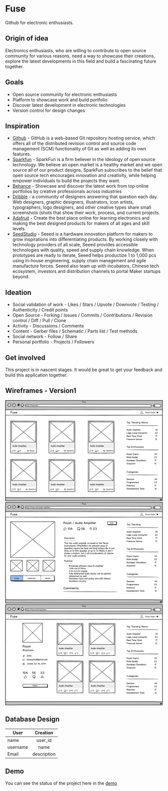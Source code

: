Fuse
====
Github for electronic enthusiasts.


Origin of idea
--------------
Electronics enthusiasts, who are willing to contribute to open source community for various reasons, need a way to showcase their creations, explore the latest developments in this field and build a fascinating future together.


Goals
-----
  * Open source community for electronic enthusiasts
  * Platform to showcase work and build portfolio
  * Discover latest development in electronic technologies
  * Version control for design changes


Inspiration
------------
  * [Github](https://github.com/) - GitHub is a web-based Git repository hosting service, which offers all of the distributed revision control and source code management (SCM) functionality of Git as well as adding its own features.
  * [Sparkfun](https://www.sparkfun.com/) - SparkFun is a firm believer in the ideology of open source technology. We believe an open market is a healthy market and we open source all of our product designs. SparkFun subscribes to the belief that open source tech encourages innovation and creativity, while helping empower individuals to build the projects they want.
  * [Behance](https://www.behance.net/) - Showcase and discover the latest work from top online portfolios by creative professionals across industries
  * [Dribble](https://dribbble.com/) - a community of designers answering that question each day. Web designers, graphic designers, illustrators, icon artists, typographers, logo designers, and other creative types share small screenshots (shots that show their work, process, and current projects.
  * [Adafruit](https://www.adafruit.com/) - Create the best place online for learning electronics and making the best designed products for makers of all ages and skill levels.
  * [SeedStudio](https://www.seeedstudio.com/) - Seeed is a hardware innovation platform for makers to grow inspirations into differentiating products. By working closely with technology providers of all scale, Seeed provides accessible technologies with quality, speed and supply chain knowledge. When prototypes are ready to iterate, Seeed helps productize 1 to 1,000 pcs using in-house engineering, supply chain management and agile manufacture forces. Seeed also team up with incubators, Chinese tech ecosystem, investors and distribution channels to portal Maker startups beyond.


Ideation
--------
  * Social validation of work - Likes / Stars / Upvote / Downvote / Testing / Authenticity / Credit points
  * Open Source - Forking / Issues / Commits / Contributions / Revision control / Diff / Pull / Clone
  * Activity - Discussions / Comments
  * Content - Gerber files / Schematic / Parts list / Test methods
  * Social network - Follow / Share
  * Personal portfolio - Projects / Followers


Get involved
------------
This project is in nascent stages. It would be great to get your feedback and build this application together.


Wireframes - Version1
---------------------
![main](/mockups/PNG/main.png)
![repository](/mockups/PNG/repository.png)
![portfolio](/mockups/PNG/portfolio.png)


Database Design
---------------
| User          | Creation      |
| ------------- |:-------------:|
| name          | user_id       |
| username      | name          |
| Email         | description   |


Demo
----
You can see the status of the project here in the [demo](http://fuse.rajanjamu.com/)
